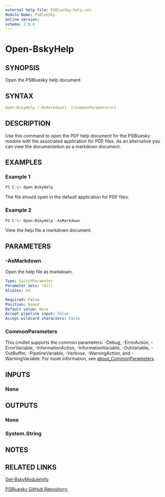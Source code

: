 ```yaml
---
external help file: PSBlueSky-help.xml
Module Name: PSBlueSky
online version:
schema: 2.0.0
---
```


# Open-BskyHelp

## SYNOPSIS

Open the PSBluesky help document.

## SYNTAX

```yaml
Open-BskyHelp [-AsMarkdown]  [<CommonParameters>]
```

## DESCRIPTION

Use this command to open the PDF help document for the PSBluesky module with the associated application for PDF files. As an alternative you can view the documentation as a markdown document.

## EXAMPLES

### Example 1

```powershell
PS C:\> Open-BskyHelp
```

The file should open in the default application for PDF files.

### Example 2

```powershell
PS C:\> Open-BskyHelp -AsMarkdown
```

View the help file a markdown document.

## PARAMETERS

### -AsMarkdown

Open the help file as markdown.

```yaml
Type: SwitchParameter
Parameter Sets: (All)
Aliases: md

Required: False
Position: Named
Default value: None
Accept pipeline input: False
Accept wildcard characters: False
```

### CommonParameters

This cmdlet supports the common parameters: -Debug, -ErrorAction, -ErrorVariable, -InformationAction, -InformationVariable, -OutVariable, -OutBuffer, -PipelineVariable, -Verbose, -WarningAction, and -WarningVariable. For more information, see [about_CommonParameters](http://go.microsoft.com/fwlink/?LinkID=113216).

## INPUTS

### None

## OUTPUTS

### None

### System.String

## NOTES

## RELATED LINKS

[Get-BskyModuleInfo](Get-BskyModuleInfo.md)

[PSBluesky GitHub Repository:](https://github.com/jdhitsolutions/PSBluesky)
